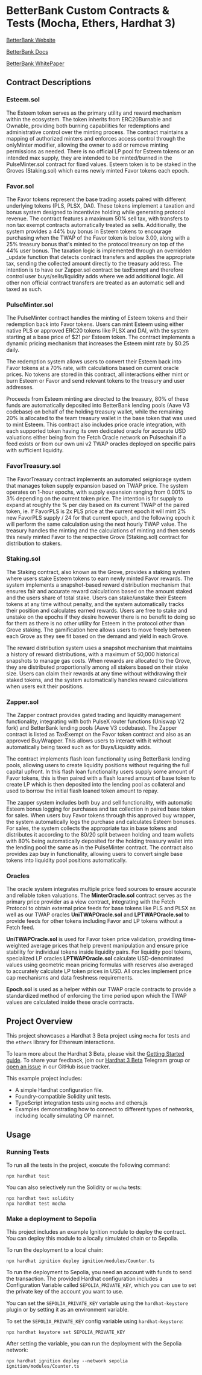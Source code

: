 # BetterBank Custom Contracts & Tests (Mocha, Ethers, Hardhat 3)

[BetterBank Website](https://betterbank.io)

[BetterBank Docs](https://betterbanks-organization.gitbook.io/better-bank)

[BetterBank WhitePaper](https://betterbank.io/whitepaper)

## Contract Descriptions

### Esteem.sol
The Esteem token serves as the primary utility and reward mechanism within the ecosystem. The token inherits from ERC20Burnable and Ownable, providing both burning capabilities for redemptions and administrative control over the minting process. The contract maintains a mapping of authorized minters and enforces access control through the onlyMinter modifier, allowing the owner to add or remove minting permissions as needed. There is no official LP pool for Esteem tokens or an intended max supply, they are intended to be minted/burned in the PulseMinter.sol contract for fixed values. Esteem token is to be staked in the Groves (Staking.sol) which earns newly minted Favor tokens each epoch.


### Favor.sol
The Favor tokens represent the base trading assets paired with different underlying tokens (PLS, PLSX, DAI). These tokens implement a taxation and bonus system designed to incentivize holding while generating protocol revenue. The contract features a maximum 50% sell tax, with transfers to non tax exempt contracts automatically treated as sells. Additionally, the system provides a 44% buy bonus in Esteem tokens to encourage purchasing when the TWAP of the Favor token is below 3.00, along with a 25% treasury bonus that's minted to the protocol treasury on top of the 44% user bonus. The taxation logic is implemented through an overridden _update function that detects contract transfers and applies the appropriate tax, sending the collected amount directly to the treasury address. The intention is to have our Zapper.sol contract be taxExempt and therefore control user buys/sells/liquidity adds where we add additional logic. All other non official contract transfers are treated as an automatic sell and taxed as such.


### PulseMinter.sol
The PulseMinter contract handles the minting of Esteem tokens and their redemption back into Favor tokens. Users can mint Esteem using either native PLS or approved ERC20 tokens like PLSX and DAI, with the system starting at a base price of $21 per Esteem token. The contract implements a dynamic pricing mechanism that increases the Esteem mint rate by $0.25 daily. 

The redemption system allows users to convert their Esteem back into Favor tokens at a 70% rate, with calculations based on current oracle prices. No tokens are stored in this contract, all interactions either mint or burn Esteem or Favor and send relevant tokens to the treasury and user addresses.

Proceeds from Esteem minting are directed to the treasury, 80% of these funds are automatically deposited into BetterBank lending pools (Aave V3 codebase) on behalf of the holding treasury wallet, while the remaining 20% is allocated to the team treasury wallet in the base token that was used to mint Esteem. This contract also includes price oracle integration, with each supported token having its own dedicated oracle for accurate USD valuations either being from the Fetch Oracle network on Pulsechain if a feed exists or from our own uni v2 TWAP oracles deployed on specific pairs with sufficient liquidity.


### FavorTreasury.sol
The FavorTreasury contract implements an automated seigniorage system that manages token supply expansion based on TWAP price. The system operates on 1-hour epochs, with supply expansion ranging from 0.001% to 3% depending on the current token price. The intention is for supply to expand at roughly the % per day based on its current TWAP of the paired token, ie. If FavorPLS is 2x PLS price at the current epoch it will mint 2% new FavorPLS supply / 24 for that current epoch, and the following epoch it will perform the same calculation using the next hourly TWAP value. The treasury handles the minting and the calculations of minting and then sends this newly minted Favor to the respective Grove (Staking.sol) contract for distribution to stakers.


### Staking.sol
The Staking contract, also known as the Grove, provides a staking system where users stake Esteem tokens to earn newly minted Favor rewards. The system implements a snapshot-based reward distribution mechanism that ensures fair and accurate reward calculations based on the amount staked and the users share of total stake. Users can stake/unstake their Esteem tokens at any time without penalty, and the system automatically tracks their position and calculates earned rewards. Users are free to stake and unstake on the epochs if they desire however there is no benefit to doing so for them as there is no other utility for Esteem in the protocol other than Grove staking. The gamification here allows users to move freely between each Grove as they see fit based on the demand and yield in each Grove.

The reward distribution system uses a snapshot mechanism that maintains a history of reward distributions, with a maximum of 50,000 historical snapshots to manage gas costs. When rewards are allocated to the Grove, they are distributed proportionally among all stakers based on their stake size. Users can claim their rewards at any time without withdrawing their staked tokens, and the system automatically handles reward calculations when users exit their positions.


### Zapper.sol
The Zapper contract provides gated trading and liquidity management functionality, integrating with both PulseX router functions (Uniswap V2 fork) and BetterBank lending pools (Aave V3 codebase). The Zapper contract is listed as TaxExempt on the Favor token contract and also as an approved BuyWrapper. This allows users to interact with it without automatically being taxed such as for Buys/Liquidity adds. 

The contract implements flash loan functionality using BetterBank lending pools, allowing users to create liquidity positions without requiring the full capital upfront. In this flash loan functionality users supply some amount of Favor tokens, this is then paired with a flash loaned amount of base token to create LP which is then deposited into the lending pool as collateral and used to borrow the initial flash loaned token amount to repay. 

The zapper system includes both buy and sell functionality, with automatic Esteem bonus logging for purchases and tax collection in paired base token for sales. When users buy Favor tokens through this approved buy wrapper, the system automatically logs the purchase and calculates Esteem bonuses. For sales, the system collects the appropriate tax in base tokens and distributes it according to the 80/20 split between holding and team wallets with 80% being automatically deposited for the holding treasury wallet into the lending pool the same as in the PulseMinter contract. The contract also provides zap buy in functionality, allowing users to convert single base tokens into liquidity pool positions automatically. 


### Oracles
The oracle system integrates multiple price feed sources to ensure accurate and reliable token valuations. The **MinterOracle.sol** contract serves as the primary price provider as a view contract, integrating with the Fetch Protocol to obtain external price feeds for base tokens like PLS and PLSX as well as our TWAP oracles **UniTWAPOracle.sol** and **LPTWAPOracle.sol** to provide feeds for other tokens including Favor and LP tokens without a Fetch feed. 

**UniTWAPOracle.sol** is used for Favor token price validation, providing time-weighted average prices that help prevent manipulation and ensure price stability for individual tokens inside liquidity pairs. For liquidity pool tokens, specialized LP oracles **LPTWAPOracle.sol** calculate USD-denominated values using geometric mean pricing formulas with reserves also averaged to accurately calculate LP token prices in USD. All oracles implement price cap mechanisms and data freshness requirements.

**Epoch.sol** is used as a helper within our TWAP oracle contracts to provide a standardized method of enforcing the time period upon which the TWAP values are calculated inside these oracle contracts.



## Project Overview

This project showcases a Hardhat 3 Beta project using `mocha` for tests and the `ethers` library for Ethereum interactions.

To learn more about the Hardhat 3 Beta, please visit the [Getting Started guide](https://hardhat.org/docs/getting-started#getting-started-with-hardhat-3). To share your feedback, join our [Hardhat 3 Beta](https://hardhat.org/hardhat3-beta-telegram-group) Telegram group or [open an issue](https://github.com/NomicFoundation/hardhat/issues/new) in our GitHub issue tracker.

This example project includes:

- A simple Hardhat configuration file.
- Foundry-compatible Solidity unit tests.
- TypeScript integration tests using `mocha` and ethers.js
- Examples demonstrating how to connect to different types of networks, including locally simulating OP mainnet.

## Usage

### Running Tests

To run all the tests in the project, execute the following command:

```shell
npx hardhat test
```

You can also selectively run the Solidity or `mocha` tests:

```shell
npx hardhat test solidity
npx hardhat test mocha
```

### Make a deployment to Sepolia

This project includes an example Ignition module to deploy the contract. You can deploy this module to a locally simulated chain or to Sepolia.

To run the deployment to a local chain:

```shell
npx hardhat ignition deploy ignition/modules/Counter.ts
```

To run the deployment to Sepolia, you need an account with funds to send the transaction. The provided Hardhat configuration includes a Configuration Variable called `SEPOLIA_PRIVATE_KEY`, which you can use to set the private key of the account you want to use.

You can set the `SEPOLIA_PRIVATE_KEY` variable using the `hardhat-keystore` plugin or by setting it as an environment variable.

To set the `SEPOLIA_PRIVATE_KEY` config variable using `hardhat-keystore`:

```shell
npx hardhat keystore set SEPOLIA_PRIVATE_KEY
```

After setting the variable, you can run the deployment with the Sepolia network:

```shell
npx hardhat ignition deploy --network sepolia ignition/modules/Counter.ts
```
